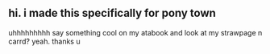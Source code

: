 ## hi. i made this specifically for pony town
uhhhhhhhhh say something cool on my atabook and look at my strawpage n carrd? 
yeah.
thanks u
